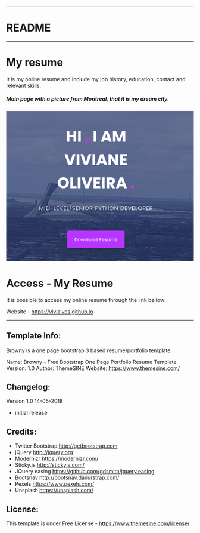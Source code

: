 -----------------------
# README
-----------------------
# My resume

It is my online resume and include my job history, education, contact and relevant skills.


##### Main page with a picture from Montreal, that it is my dream city.
![](assets/images/readme/ini_screen.png)


# Access - My Resume

It is possible to access my online resume through the link bellow:

Website - https://vivialves.github.io

-----------------------
Template Info:
-----------------------
Browny is a one page bootstrap 3 based resume/portfolio template.

Name: 		Browny - Free Bootstrap One Page Portfolio Resume Template
Version: 	1.0
Author: 	ThemeSINE
Website: 	https://www.themesine.com/


Changelog:
-----------------------
Version 1.0 14-05-2018
- initial release 


Credits:
-----------------------
- Twitter Bootstrap http://getbootstrap.com
- jQuery http://jquery.org
- Modernizr https://modernizr.com/
- Sticky.js http://stickyjs.com/
- JQuery easing https://github.com/gdsmith/jquery.easing
- Bootsnav http://bootsnav.danurstrap.com/
- Pexels https://www.pexels.com/
- Unsplash https://unsplash.com/

License:
-----------------------
This template is under Free License - https://www.themesine.com/license/